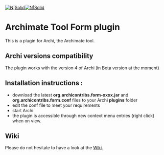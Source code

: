 [![N|Solid](http://www.archimatetool.com/img/archi_logo.png)](http://www.archimatetool.com/)[![N|Solid](http://www.archimatetool.com/img/archi_text.png)](http://www.archimatetool.com/)
# Archimate Tool Form plugin
This is a plugin for Archi, the Archimate tool.

## Archi versions compatibility
The plugin works with the version 4 of Archi (in Beta version at the moment)

## Installation instructions :
* download the latest **org.archicontribs.form-xxxx.jar** and **org.archicontribs.form.conf** files to your Archi **plugins** folder
* edit the conf file to meet your requirements
* start Archi
* the plugin is accessible through new context menu entries (right click) when on view.

## Wiki
Please do not hesitate to have a look at the [Wiki](https://github.com/archi-contribs/form-plugin/wiki).